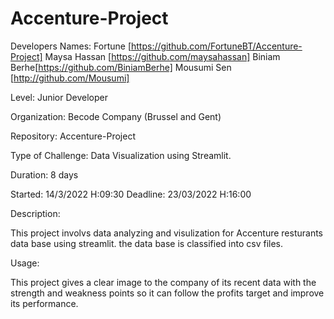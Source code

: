 # Accenture-Project

Developers Names: Fortune [https://github.com/FortuneBT/Accenture-Project]
                  Maysa Hassan [https://github.com/maysahassan] 
                  Biniam Berhe[https://github.com/BiniamBerhe]
                  Mousumi Sen [http://github.com/Mousumi]

Level: Junior Developer

Organization: Becode Company (Brussel and Gent)

Repository: Accenture-Project

Type of Challenge: Data Visualization using Streamlit.

Duration: 8 days

Started: 14/3/2022 H:09:30 Deadline: 23/03/2022 H:16:00

Description:

This project involvs data analyzing and visulization for Accenture resturants data base using streamlit. the data base is classified into csv files.

Usage:

This project gives a clear image to the company of its recent data with the strength and weakness points so it can follow the profits target and improve its performance.





